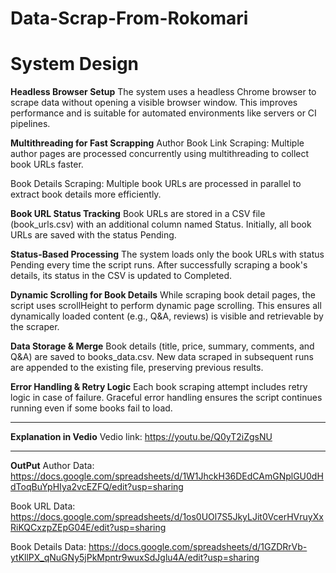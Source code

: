 # Data-Scrap-From-Rokomari
# System Design
**Headless Browser Setup**
 The system uses a headless Chrome browser to scrape data without opening a visible browser window. This improves performance and is suitable for automated environments like servers or CI pipelines.

**Multithreading for Fast Scrapping**
Author Book Link Scraping:
 Multiple author pages are processed concurrently using multithreading to collect book URLs faster.

Book Details Scraping:
 Multiple book URLs are processed in parallel to extract book details more efficiently.

**Book URL Status Tracking**
Book URLs are stored in a CSV file (book_urls.csv) with an additional column named Status.
Initially, all book URLs are saved with the status Pending.

**Status-Based Processing**
The system loads only the book URLs with status Pending every time the script runs.
After successfully scraping a book's details, its status in the CSV is updated to Completed.


**Dynamic Scrolling for Book Details**
While scraping book detail pages, the script uses scrollHeight to perform dynamic page scrolling.
 This ensures all dynamically loaded content (e.g., Q&A, reviews) is visible and retrievable by the scraper.

**Data Storage & Merge**
Book details (title, price, summary, comments, and Q&A) are saved to books_data.csv.
New data scraped in subsequent runs are appended to the existing file, preserving previous results.


**Error Handling & Retry Logic**
Each book scraping attempt includes retry logic in case of failure.
Graceful error handling ensures the script continues running even if some books fail to load.

--------------------------------------------------------------------------------------------------------------
**Explanation in Vedio**
Vedio link: https://youtu.be/Q0yT2iZgsNU

--------------------------------------------------------------------------------------------------------------------
**OutPut**
Author Data: https://docs.google.com/spreadsheets/d/1W1JhckH36DEdCAmGNplGU0dHdToqBuYpHIya2vcEZFQ/edit?usp=sharing

Book URL Data: https://docs.google.com/spreadsheets/d/1os0UOl7S5JkyLJit0VcerHVruyXxRiKQCxzpZEpG04E/edit?usp=sharing

Book Details Data: https://docs.google.com/spreadsheets/d/1GZDRrVb-ytKllPX_qNuGNy5jPkMpntr9wuxSdJglu4A/edit?usp=sharing
